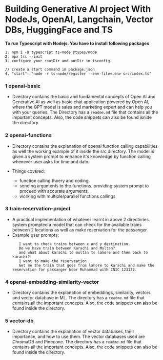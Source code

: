 # Building Generative AI project With NodeJs, OpenAI, Langchain, Vector DBs, HuggingFace and TS

**To run Typescript with Nodejs. You have to install following packages**

```
1. npm i -D typescript ts-node @types/node
2. npx tsc --init
3. configure your rootDir and outDir in tsconfig.

// create a start command in package.json
4. "start": "node -r ts-node/register --env-file=.env src/index.ts"
```

### 1 openai-basic

- Directory contains the basic and fundamental concepts of Open AI and Generative AI as well as basic chat application powered by Open AI, where the GPT model is sales and marketing expert and can help you with your queries. The Directory has a `readme.md` file that contains all the important concepts. Also, the code snippets can also be found isnide the directory.

### 2 openai-functions

- Directory contains the explanation of openai function calling capabilities as well the working example of it inside the src directory. The model is given a system prompt to enhance it's knowledge by function calling whenever user asks for time and date.

- Things covered:
  - function calling thoery and coding.
  - sending arguments to the functions. providing system prompt to proceed with accurate arguments.
  - working with multiple/parallel functions callings

### 3 train-reservation-project

- A practical implementation of whatever learnt in above 2 directories. system prompted a model that can check for the available trains between 2 locations as well as make reservation for the passanger.
- Example user prompts:
  ```
     I want to check trains between x and y destination.
     Do we have train between Karachi and Multan?
     and what about karachi to multan to lahore and then back to karachi?
     I want to make the reserveation
     Get me the train that goes from lahore to karachi and make the reservation for passanger Noor Muhammad with CNIC 123132.
  ```

### 4 openai-embedding-similarity-vector

- Directory contains the explanation of embeddings, similarity, vectors and vector database in ML. The directory has a `readme.md` file that contains all the important concepts. Also, the code snippets can also be found inside the directory.

### 5 vector-db

- Directory contains the explanation of vector databases, their importance, and how to use them. The vector databases used are ChromaDB and Pinecone. The directory has a `readme.md` file that contains all the important concepts. Also, the code snippets can also be found inside the directory.
